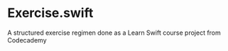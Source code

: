 # Exercise.swift
A structured exercise regimen done as a Learn Swift course project from Codecademy
